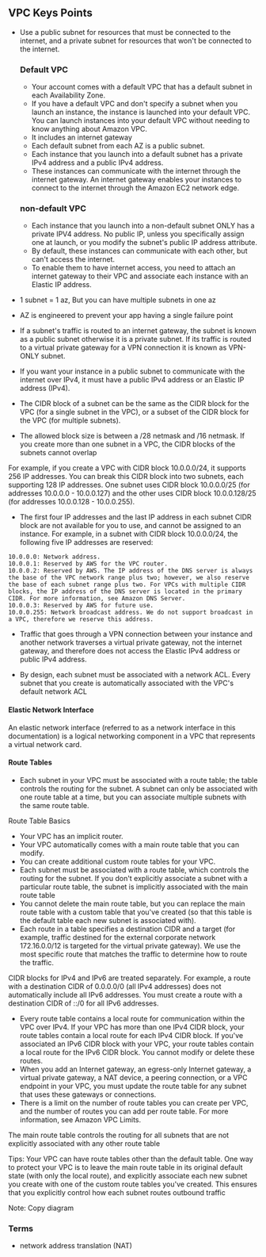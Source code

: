 ## VPC Keys Points

* Use a public subnet for resources that must be connected to the internet, and a private subnet for resources that won't be connected to the internet.

  ### Default VPC
    * Your account comes with a default VPC that has a default subnet in each Availability Zone.
    * If you have a default VPC and don't specify a subnet when you launch an instance, the instance is launched into your default VPC. You can launch instances into your default VPC without needing to know anything about Amazon VPC.
    * It includes an internet gateway
    * Each default subnet from each AZ is a public subnet.
    * Each instance that you launch into a default subnet has a private IPv4 address and a public IPv4 address.
    * These instances can communicate with the internet through the internet gateway. An internet gateway enables your instances to connect to the internet through the Amazon EC2 network edge.

  ### non-default VPC
    * Each instance that you launch into a non-default subnet ONLY has a private IPV4 address. No public IP, unless you specifically assign one at launch, or you modify the subnet's public IP address attribute.
    * By default, these instances can communicate with each other, but can't access the internet.
    * To enable them to have internet access, you need to attach an internet gateway to their VPC and
      associate each instance with an Elastic IP address.



* 1 subnet = 1 az, But you can have multiple subnets in one az
* AZ is engineered to prevent your app having a single failure point
* If a subnet's traffic is routed to an internet gateway, the subnet is known as a public subnet otherwise it is a private subnet. If its traffic is routed to a virtual private gateway for a VPN connection it is known as VPN-ONLY subnet.
* If you want your instance in a public subnet to communicate with the internet over IPv4, it must have a public IPv4 address or an Elastic IP address (IPv4).
* The CIDR block of a subnet can be the same as the CIDR block for the VPC (for a single subnet in the VPC), or a subset of the CIDR block for the VPC (for multiple subnets).
* The allowed block size is between a /28 netmask and /16 netmask. If you create more than one subnet in a VPC, the CIDR blocks of the subnets cannot overlap

For example, if you create a VPC with CIDR block 10.0.0.0/24, it supports 256 IP addresses. You can break this CIDR block into two subnets, each supporting 128 IP addresses. One subnet uses CIDR block 10.0.0.0/25 (for addresses 10.0.0.0 - 10.0.0.127) and the other uses CIDR block 10.0.0.128/25 (for addresses 10.0.0.128 - 10.0.0.255).

* The first four IP addresses and the last IP address in each subnet CIDR block are not available for you to use, and cannot be assigned to an instance. For example, in a subnet with CIDR block 10.0.0.0/24, the following five IP addresses are reserved:

```
10.0.0.0: Network address.
10.0.0.1: Reserved by AWS for the VPC router.
10.0.0.2: Reserved by AWS. The IP address of the DNS server is always the base of the VPC network range plus two; however, we also reserve the base of each subnet range plus two. For VPCs with multiple CIDR blocks, the IP address of the DNS server is located in the primary CIDR. For more information, see Amazon DNS Server.
10.0.0.3: Reserved by AWS for future use.
10.0.0.255: Network broadcast address. We do not support broadcast in a VPC, therefore we reserve this address.
```

* Traffic that goes through a VPN connection between your instance and another network traverses a virtual private gateway, not the internet gateway, and therefore does not access the Elastic IPv4 address or public IPv4 address.

* By design, each subnet must be associated with a network ACL. Every subnet that you create is automatically associated with the VPC's default network ACL

#### Elastic Network Interface
An elastic network interface (referred to as a network interface in this documentation) is a logical networking component in a VPC that represents a virtual network card.

#### Route Tables
* Each subnet in your VPC must be associated with a route table; the table controls the routing for the subnet. A subnet can only be associated with one route table at a time, but you can associate multiple subnets with the same route table.

Route Table Basics

* Your VPC has an implicit router.
* Your VPC automatically comes with a main route table that you can modify.
* You can create additional custom route tables for your VPC.
* Each subnet must be associated with a route table, which controls the routing for the subnet. If you don't explicitly associate a subnet with a particular route table, the subnet is implicitly associated with the main route table
* You cannot delete the main route table, but you can replace the main route table with a custom table that you've created (so that this table is the default table each new subnet is associated with).
* Each route in a table specifies a destination CIDR and a target (for example, traffic destined for the external corporate network 172.16.0.0/12 is targeted for the virtual private gateway). We use the most specific route that matches the traffic to determine how to route the traffic.

CIDR blocks for IPv4 and IPv6 are treated separately. For example, a route with a destination CIDR of 0.0.0.0/0 (all IPv4 addresses) does not automatically include all IPv6 addresses. You must create a route with a destination CIDR of ::/0 for all IPv6 addresses.
* Every route table contains a local route for communication within the VPC over IPv4. If your VPC has more than one IPv4 CIDR block, your route tables contain a local route for each IPv4 CIDR block. If you've associated an IPv6 CIDR block with your VPC, your route tables contain a local route for the IPv6 CIDR block. You cannot modify or delete these routes.
* When you add an Internet gateway, an egress-only Internet gateway, a virtual private gateway, a NAT device, a peering connection, or a VPC endpoint in your VPC, you must update the route table for any subnet that uses these gateways or connections.
* There is a limit on the number of route tables you can create per VPC, and the number of routes you can add per route table. For more information, see Amazon VPC Limits.

The main route table controls the routing for all subnets that are not explicitly associated with any other route table

Tips:
Your VPC can have route tables other than the default table. One way to protect your VPC is to leave the main route table in its original default state (with only the local route), and explicitly associate each new subnet you create with one of the custom route tables you've created. This ensures that you explicitly control how each subnet routes outbound traffic



Note: Copy diagram

### Terms
 * network address translation (NAT)